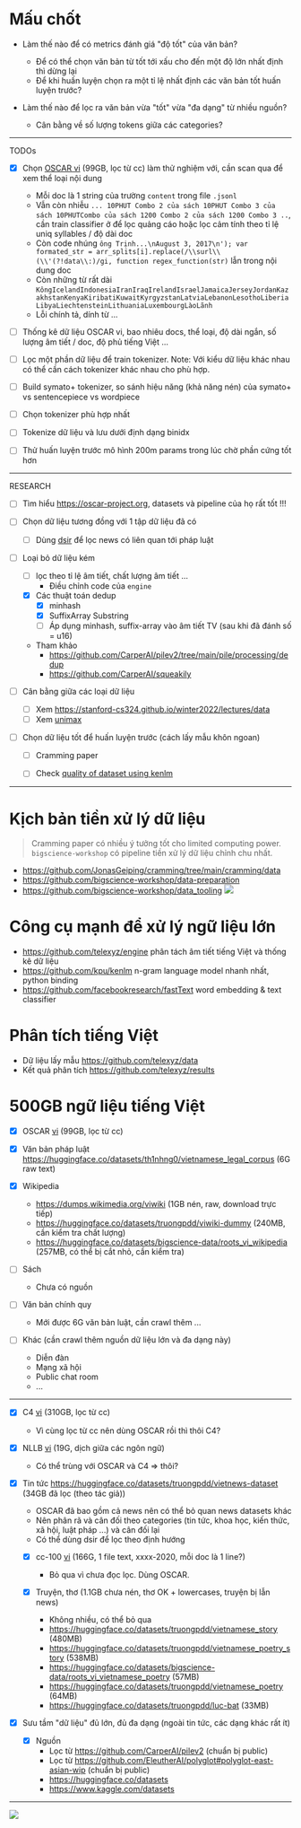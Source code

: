 # Mấu chốt

- Làm thế nào để có metrics đánh giá "độ tốt" của văn bản?
  - Để có thể chọn văn bản từ tốt tới xấu cho đến một độ lớn nhất định thì dừng lại
  - Để khi huấn luyện chọn ra một tỉ lệ nhất định các văn bản tốt huấn luyện trước?

- Làm thế nào để lọc ra văn bản vừa "tốt" vừa "đa dạng" từ nhiều nguồn?
  - Cân bằng về số lượng tokens giữa các categories?

- - -

TODOs

- [x] Chọn [OSCAR vi](https://huggingface.co/datasets/oscar-corpus/OSCAR-2201/tree/main/compressed/vi_meta) (99GB, lọc từ cc) làm thử nghiệm với, cần scan qua để xem thể loại nội dung
  - Mỗi doc là 1 string của trường `content` trong file `.jsonl`
  - Vẫn còn nhiễu `... 10PHUT Combo 2 của sách 10PHUT Combo 3 của sách 10PHUTCombo của sách 1200 Combo 2 của sách 1200 Combo 3 ..`, cần train classifier ở để lọc quảng cáo hoặc lọc cảm tính theo tỉ lệ uniq syllables / độ dài doc
  - Còn code nhúng `ông Trịnh...\nAugust 3, 2017\n'); var formated_str = arr_splits[i].replace(/\\surl\\(\\'(?!data\\:)/gi, function regex_function(str)` lẫn trong nội dung doc
  - Còn những từ rất dài `KôngIcelandIndonesiaIranIraqIrelandIsraelJamaicaJerseyJordanKazakhstanKenyaKiribatiKuwaitKyrgyzstanLatviaLebanonLesothoLiberiaLibyaLiechtensteinLithuaniaLuxembourgLàoLãnh`
  - Lỗi chính tả, dính từ ...

- [ ] Thống kê dữ liệu OSCAR vi, bao nhiêu docs, thể loại, độ dài ngắn, số lượng âm tiết / doc, độ phủ tiếng Việt ...

- [ ] Lọc một phần dữ liệu để train tokenizer. Note: Với kiểu dữ liệu khác nhau có thể cần cách tokenizer khác nhau cho phù hợp.

- [ ] Build symato+ tokenizer, so sánh hiệu năng (khả năng nén) của symato+ vs sentencepiece vs wordpiece

- [ ] Chọn tokenizer phù hợp nhất

- [ ] Tokenize dữ liệu và lưu dưới định dạng binidx

- [ ] Thử huấn luyện trước mô hình 200m params trong lúc chờ phần cứng tốt hơn


- - -


RESEARCH

- [ ] Tìm hiểu https://oscar-project.org, datasets và pipeline của họ rất tốt !!!

- [ ] Chọn dữ liệu tương đồng với 1 tập dữ liệu đã có
  - [ ] Dùng [dsir](https://github.com/p-lambda/dsir) để lọc news có liên quan tới pháp luật

- [ ] Loại bỏ dữ liệu kém
  - [ ] lọc theo tỉ lệ âm tiết, chất lượng âm tiết ...
    - Điều chỉnh code của `engine`
  - [x] Các thuật toán dedup
    - [x] minhash
    - [x] SuffixArray Substring
    - [ ] Áp dụng minhash, suffix-array vào âm tiết TV (sau khi đã đánh số = u16)
  - Tham khảo
    - https://github.com/CarperAI/pilev2/tree/main/pile/processing/dedup
    - https://github.com/CarperAI/squeakily

- [ ] Cân bằng giữa các loại dữ liệu
  - [ ] Xem https://stanford-cs324.github.io/winter2022/lectures/data
  - [ ] Xem [unimax](./docs/unimax.md)

- [ ] Chọn dữ liệu tốt để huấn luyện trước (cách lấy mẫu khôn ngoan)
  - [ ] Cramming paper
  - [ ] Check [quality of dataset using kenlm](https://github.com/huggingface/olm-datasets/blob/main/pipeline_scripts/common_crawl/apply_bigscience_filters.py)


- - -


# Kịch bản tiền xử lý dữ liệu
> Cramming paper có nhiều ý tưởng tốt cho limited computing power. `bigscience-workshop` có pipeline tiền xử lý dữ liệu chỉnh chu nhất.

- https://github.com/JonasGeiping/cramming/tree/main/cramming/data
- https://github.com/bigscience-workshop/data-preparation
- https://github.com/bigscience-workshop/data_tooling
![](https://raw.githubusercontent.com/bigscience-workshop/data-preparation/main/roots_pipeline.png)

# Công cụ mạnh để xử lý ngữ liệu lớn
- https://github.com/telexyz/engine phân tách âm tiết tiếng Việt và thống kê dữ liệu
- https://github.com/kpu/kenlm n-gram language model nhanh nhất, python binding
- https://github.com/facebookresearch/fastText word embedding & text classifier

# Phân tích tiếng Việt
- Dữ liệu lấy mẫu https://github.com/telexyz/data
- Kết quả phân tích https://github.com/telexyz/results

# 500GB ngữ liệu tiếng Việt

- [x] OSCAR [vi](https://huggingface.co/datasets/oscar-corpus/OSCAR-2201/tree/main/compressed/vi_meta) (99GB, lọc từ cc)

- [x] Văn bản pháp luật https://huggingface.co/datasets/th1nhng0/vietnamese_legal_corpus (6G raw text)

- [x] Wikipedia
  - https://dumps.wikimedia.org/viwiki (1GB nén, raw, download trực tiếp)
  - https://huggingface.co/datasets/truongpdd/viwiki-dummy (240MB, cần kiểm tra chất lượng)
  - https://huggingface.co/datasets/bigscience-data/roots_vi_wikipedia (257MB, có thể bị cắt nhỏ, cần kiểm tra)

- [ ] Sách
  - Chưa có nguồn

- [ ] Văn bản chính quy
  - Mới được 6G văn bản luật, cần crawl thêm ...

- [ ] Khác (cần crawl thêm nguồn dữ liệu lớn và đa dạng này)
  - Diễn đàn
  - Mạng xã hội
  - Public chat room
  - ...


- - -


- [x] C4 [vi](https://huggingface.co/datasets/allenai/c4/tree/main/multilingual) (310GB, lọc từ cc)
  - Vì cùng lọc từ cc nên dùng OSCAR rồi thì thôi C4?

- [x] NLLB [vi](https://huggingface.co/datasets/allenai/nllb) (19G, dịch giữa các ngôn ngữ)
  - Có thể trùng với OSCAR và C4 => thôi?

- [x] Tin tức https://huggingface.co/datasets/truongpdd/vietnews-dataset (34GB đã lọc (theo tác giả))
  - OSCAR đã bao gồm cả news nên có thể bỏ quan news datasets khác 
  - Nên phân rã và cân đối theo categories (tin tức, khoa học, kiến thức, xã hội, luật pháp ...) và cân đối lại
  - Có thể dùng dsir để lọc theo định hướng

  - [x] cc-100 [vi](https://data.statmt.org/cc-100/vi.txt.xz) (166G, 1 file text, xxxx-2020, mỗi doc là 1 line?)
    - Bỏ qua vì chưa đọc lọc. Dùng OSCAR.

  - [x] Truyện, thơ (1.1GB chưa nén, thơ OK + lowercases, truyện bị lẫn news)
    - Không nhiều, có thể bỏ qua
    - https://huggingface.co/datasets/truongpdd/vietnamese_story (480MB)
    - https://huggingface.co/datasets/truongpdd/vietnamese_poetry_story (538MB)
    - https://huggingface.co/datasets/bigscience-data/roots_vi_vietnamese_poetry (57MB)
    - https://huggingface.co/datasets/truongpdd/vietnamese_poetry (64MB)
    - https://huggingface.co/datasets/truongpdd/luc-bat (33MB)

- [x] Sưu tầm "dữ liệu" đủ lớn, đủ đa dạng (ngoài tin tức, các dạng khác rất ít)
  - [x] Nguồn
    - Lọc từ https://github.com/CarperAI/pilev2 (chuẩn bị public)
    - Lọc từ https://github.com/EleutherAI/polyglot#polyglot-east-asian-wip (chuẩn bị public)
    - https://huggingface.co/datasets
    - https://www.kaggle.com/datasets


- - -


![](docs/files/vi-pre-processing.png)

